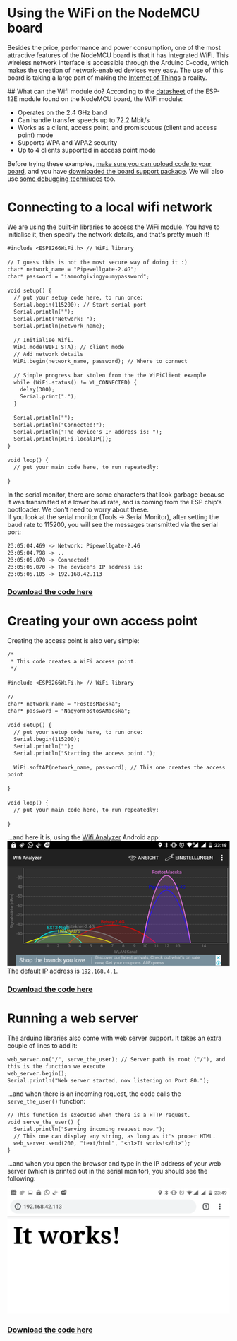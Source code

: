 # Using the WiFi on the NodeMCU board

Besides the price, performance and power consumption, one of the most attractive features of the NodeMCU board is that it has integrated WiFi. This wireless network interface is accessible through the Arduino C-code, which makes the creation of network-enabled devices very easy. The use of this board is taking a large part of making the [Internet of Things](https://www.forbes.com/sites/jacobmorgan/2014/05/13/simple-explanation-internet-things-that-anyone-can-understand/#7c37f9761d09) a reality.  

## What can the Wifi module do?
According to the [datasheet](https://www.kloppenborg.net/images/blog/esp8266/esp8266-esp12e-specs.pdf) of the ESP-12E module found on the NodeMCU board, the WiFi module:

- Operates on the 2.4 GHz band
- Can handle transfer speeds up to 72.2 Mbit/s
- Works as a client, access point, and promiscuous (client and access point) mode
- Supports WPA and WPA2 security
- Up to 4 clients supported in access point mode


Before trying these examples, [make sure you can upload code to your board](getting_started.md), and you have [downloaded the board support package](arduino.md). We will also use [some debugging techniuqes](debug.md) too.

# Connecting to a local wifi network

We are using the built-in libraries to access the WiFi module. You have to initialise it, then specify the network details, and that's pretty much it!

```
#include <ESP8266WiFi.h> // WiFi library

// I guess this is not the most secure way of doing it :)
char* network_name = "Pipewellgate-2.4G";
char* password = "iamnotgivingyoumypassword";

void setup() {
  // put your setup code here, to run once:
  Serial.begin(115200); // Start serial port
  Serial.println("");
  Serial.print("Network: ");
  Serial.println(network_name);

  // Initialise Wifi.
  WiFi.mode(WIFI_STA); // client mode
  // Add network details
  WiFi.begin(network_name, password); // Where to connect

  // Simple progress bar stolen from the the WiFiClient example
  while (WiFi.status() != WL_CONNECTED) {
    delay(300);
    Serial.print(".");
  }
  
  Serial.println("");
  Serial.println("Connected!");
  Serial.println("The device's IP address is: ");
  Serial.println(WiFi.localIP());
}

void loop() {
  // put your main code here, to run repeatedly:

}
```



In the serial monitor, there are some characters that look garbage because it was transmitted at a lower baud rate, and is coming from the ESP chip's bootloader. We don't need to worry about these.  
If you look at the serial monitor (Tools -> Serial Monitor), after setting the baud rate to 115200, you will see the messages transmitted via the serial port:  
```
23:05:04.469 -> Network: Pipewellgate-2.4G
23:05:04.798 -> ..
23:05:05.070 -> Connected!
23:05:05.070 -> The device's IP address is: 
23:05:05.105 -> 192.168.42.113
```
### [Download the code here](arduino_code_files/wifi_client/wifi_client.ino)

# Creating your own access point

Creating the access point is also very simple:
```
/*
 * This code creates a WiFi access point.
 */

#include <ESP8266WiFi.h> // WiFi library

//
char* network_name = "FostosMacska";
char* password = "NagyonFostosAMacska";

void setup() {
  // put your setup code here, to run once:
  Serial.begin(115200);
  Serial.println("");
  Serial.println("Starting the access point.");

  WiFi.softAP(network_name, password); // This one creates the access point

}

void loop() {
  // put your main code here, to run repeatedly:

}
```
...and here it is, using the [Wifi Analyzer](https://play.google.com/store/apps/details?id=com.farproc.wifi.analyzer&hl=en) Android app:
![ap_works](images/ap_works.png)  
The default IP address is `192.168.4.1`.

### [Download the code here](arduino_code_files/wifi_ap/wifi_ap.ino)

# Running a web server

The arduino libraries also come with web server support. It takes an extra couple of lines to add it:
```
web_server.on("/", serve_the_user); // Server path is root ("/"), and this is the function we execute
web_server.begin();
Serial.println("Web server started, now listening on Port 80.");
```
...and when there is an incoming request, the code calls the `serve_the_user()` function:
```
// This function is executed when there is a HTTP request.
void serve_the_user() {
  Serial.println("Serving incoming reauest now.");
  // This one can display any string, as long as it's proper HTML.
  web_server.send(200, "text/html", "<h1>It works!</h1>");
}
```
...and when you open the browser and type in the IP address of your web server (which is printed out in the serial monitor), you should see the following:

![it_works](images/it_works.png)

### [Download the code here](arduino_code_files/web_server/web_server.ino)